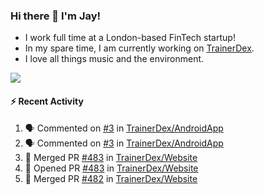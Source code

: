 ### Hi there 👋 I'm Jay!
* I work full time at a London-based FinTech startup!
* In my spare time, I am currently working on [TrainerDex](https://www.github.com/TrainerDex).
* I love all things music and the environment.

[<img src="https://github-readme-stats.vercel.app/api/wakatime?username=TurnrDev&layout=compact&custom_title=Last 7 Days Language Breakdown" />](https://wakatime.com/@TurnrDev)  

#### :zap: Recent Activity
<!--START_SECTION:activity-->
1. 🗣 Commented on [#3](https://github.com/TrainerDex/AndroidApp/issues/3) in [TrainerDex/AndroidApp](https://github.com/TrainerDex/AndroidApp)
2. 🗣 Commented on [#3](https://github.com/TrainerDex/AndroidApp/issues/3) in [TrainerDex/AndroidApp](https://github.com/TrainerDex/AndroidApp)
3. 🎉 Merged PR [#483](https://github.com/TrainerDex/Website/pull/483) in [TrainerDex/Website](https://github.com/TrainerDex/Website)
4. 💪 Opened PR [#483](https://github.com/TrainerDex/Website/pull/483) in [TrainerDex/Website](https://github.com/TrainerDex/Website)
5. 🎉 Merged PR [#482](https://github.com/TrainerDex/Website/pull/482) in [TrainerDex/Website](https://github.com/TrainerDex/Website)
<!--END_SECTION:activity-->
